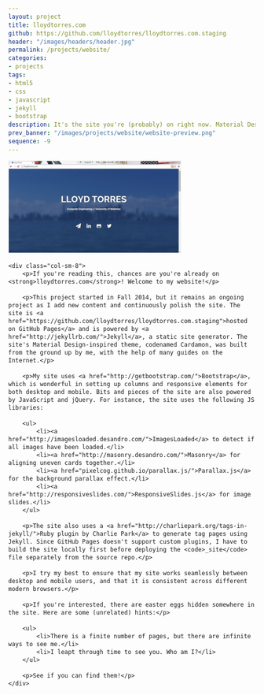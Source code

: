 ```yaml
---
layout: project
title: lloydtorres.com
github: https://github.com/lloydtorres/lloydtorres.com.staging
header: "/images/headers/header.jpg"
permalink: /projects/website/
categories:
- projects
tags:
- html5
- css
- javascript
- jekyll
- bootstrap
description: It's the site you're (probably) on right now. Material Design-inspired theme built from scratch with the help of Bootstrap.
prev_banner: "/images/projects/website/website-preview.png"
sequence: -9
---
```


<div class="row">
    <div class="col-sm-4">
        <img src="/images/projects/website/website.jpg" width="350px" title="lloydtorres.com" alt="lloydtorres.com" style="border: 1px solid #EEEEEE;"/>
    </div>

    <div class="col-sm-8">
        <p>If you're reading this, chances are you're already on <strong>lloydtorres.com</strong>! Welcome to my website!</p>

        <p>This project started in Fall 2014, but it remains an ongoing project as I add new content and continuously polish the site. The site is <a href="https://github.com/lloydtorres/lloydtorres.com.staging">hosted on GitHub Pages</a> and is powered by <a href="http://jekyllrb.com/">Jekyll</a>, a static site generator. The site's Material Design-inspired theme, codenamed Cardamon, was built from the ground up by me, with the help of many guides on the Internet.</p>

        <p>My site uses <a href="http://getbootstrap.com/">Bootstrap</a>, which is wonderful in setting up columns and responsive elements for both desktop and mobile. Bits and pieces of the site are also powered by JavaScript and jQuery. For instance, the site uses the following JS libraries:

        <ul>
            <li><a href="http://imagesloaded.desandro.com/">ImagesLoaded</a> to detect if all images have been loaded.</li>
            <li><a href="http://masonry.desandro.com/">Masonry</a> for aligning uneven cards together.</li>
            <li><a href="pixelcog.github.io/parallax.js/">Parallax.js</a> for the background parallax effect.</li>
            <li><a href="http://responsiveslides.com/">ResponsiveSlides.js</a> for image slides.</li>
        </ul>

        <p>The site also uses a <a href="http://charliepark.org/tags-in-jekyll/">Ruby plugin by Charlie Park</a> to generate tag pages using Jekyll. Since GitHub Pages doesn't support custom plugins, I have to build the site locally first before deploying the <code>_site</code> file separately from the source repo.</p>

        <p>I try my best to ensure that my site works seamlessly between desktop and mobile users, and that it is consistent across different modern browsers.</p>

        <p>If you're interested, there are easter eggs hidden somewhere in the site. Here are some (unrelated) hints:</p>

        <ul>
            <li>There is a finite number of pages, but there are infinite ways to see me.</li>
            <li>I leapt through time to see you. Who am I?</li>
        </ul>

        <p>See if you can find them!</p>
    </div>
</div>